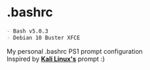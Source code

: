 # .bashrc
```markdown
- Bash v5.0.3
- Debian 10 Buster XFCE
```
My personal .bashrc PS1 prompt configuration <br>
Inspired by **[Kali Linux's](https://pt.wikipedia.org/wiki/Kali_Linux)** prompt :)
